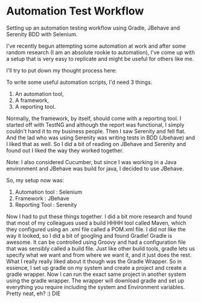 # Automation Test Workflow
Setting up an automation testing workflow using Gradle, JBehave and Serenity BDD with Selenium.

I've recently begun attempting some automation at work and after some random research (I am an absolute rookie to automation), I've come up with a setup that is very easy to replicate and might be useful for others like me.

I'll try to put down my thought process here:

To write some useful automation scripts, I'd need 3 things.
1.  An automation tool,
2.  A framework,
3.  A reporting tool.

Normally, the framework, by itself, should come with a reporting tool. I started off with TestNG and although the report was functional, I simply couldn't hand it to my business people. Then I saw Serenity and fell flat. And the lad who was using Serenity was writing tests in BDD (Jbehave) and I liked that as well. So I did a bit of reading on JBehave and Serenity and found out I liked the way they worked together.

Note: I also considered Cucumber, but since I was working in a Java environment and JBehave was build for java, I decided to use JBehave.

So, my setup now was:
1.  Automation tool :   Selenium
2.  Framework       :   JBehave
2.  Reporting Tool  :   Serenity

Now I had to put these things together.
I did a bit more research and found that most of my colleagues used a build HHHH tool called Maven, which they configured using an .xml file called a POM.xml file. I did not like the way it looked, so I did a bit of googling and found Gradle!
Gradle is awesome. It can be controlled using Groovy and had a configuration file that was sensibly called a build file.
Just like other build tools, gradle lets us specify what we want and from where we want it, and it just does the rest. What I really really liked about it though was the Gradle Wrapper. So in essence, I set up gradle on my system and create a project and create a gradle wrapper. Now I can run the exact same project in another system using the gradle wrapper. The wrapper will download gradle and set up everything you require including the system and Environment variables. Pretty neat, eh? :)
DIE
